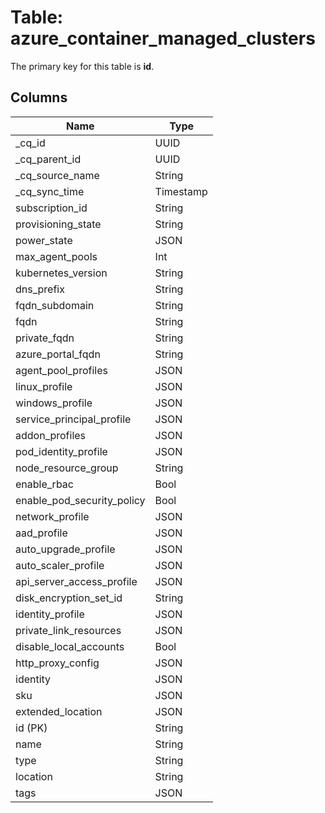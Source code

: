 # Table: azure_container_managed_clusters



The primary key for this table is **id**.


## Columns
| Name          | Type          |
| ------------- | ------------- |
|_cq_id|UUID|
|_cq_parent_id|UUID|
|_cq_source_name|String|
|_cq_sync_time|Timestamp|
|subscription_id|String|
|provisioning_state|String|
|power_state|JSON|
|max_agent_pools|Int|
|kubernetes_version|String|
|dns_prefix|String|
|fqdn_subdomain|String|
|fqdn|String|
|private_fqdn|String|
|azure_portal_fqdn|String|
|agent_pool_profiles|JSON|
|linux_profile|JSON|
|windows_profile|JSON|
|service_principal_profile|JSON|
|addon_profiles|JSON|
|pod_identity_profile|JSON|
|node_resource_group|String|
|enable_rbac|Bool|
|enable_pod_security_policy|Bool|
|network_profile|JSON|
|aad_profile|JSON|
|auto_upgrade_profile|JSON|
|auto_scaler_profile|JSON|
|api_server_access_profile|JSON|
|disk_encryption_set_id|String|
|identity_profile|JSON|
|private_link_resources|JSON|
|disable_local_accounts|Bool|
|http_proxy_config|JSON|
|identity|JSON|
|sku|JSON|
|extended_location|JSON|
|id (PK)|String|
|name|String|
|type|String|
|location|String|
|tags|JSON|